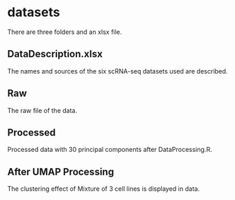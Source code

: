 # datasets

There are three folders and an xlsx file.

## DataDescription.xlsx
The names and sources of the six scRNA-seq datasets used are described.

## Raw
The raw file of the data.

## Processed
Processed data with 30 principal components after DataProcessing.R.

## After UMAP Processing
The clustering effect of Mixture of 3 cell lines is displayed in data.
